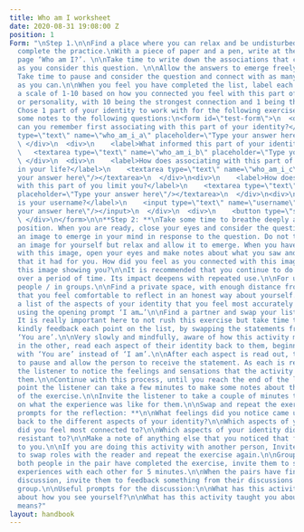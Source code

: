 ```yaml
---
title: Who am I worksheet
date: 2020-08-31 19:08:00 Z
position: 1
Form: "\nStep 1.\n\nFind a place where you can relax and be undisturbed while you
  complete the practice.\nWith a piece of paper and a pen, write at the top of the
  page ‘Who am I?’. \n\nTake time to write down the associations that come to mind
  as you consider this question. \n\nAllow the answers to emerge freely and honestly.
  Take time to pause and consider the question and connect with as many associations
  as you can.\n\nWhen you feel you have completed the list, label each answer from
  a scale of 1-10 based on how you connected you feel with this part of your identity
  or personality, with 10 being the strongest connection and 1 being the least strong.
  Chose 1 part of your identity to work with for the following exercise: \n\nMake
  some notes to the following questions:\n<form id=\"test-form\">\n  <div>\n    <label>When
  can you remember first associating with this part of your identity?</label>\n    <textarea
  type=\"text\" name=\"who_am_i_a\" placeholder=\"Type your answer here\"/></textarea>\n
  \ </div>\n  <div>\n    <label>What informed this part of your identity?</label>\n
  \   <textarea type=\"text\" name=\"who_am_i_b\" placeholder=\"Type your answer here\"/></textarea>\n
  \ </div>\n  <div>\n    <label>How does associating with this part of you serve you
  in your life?</label>\n    <textarea type=\"text\" name=\"who_am_i_c\" placeholder=\"Type
  your answer here\"/></textarea>\n  </div>\n<div>\n    <label>How does associating
  with this part of you limit you?</label>\n    <textarea type=\"text\" name=\"who_am_i_d\"
  placeholder=\"Type your answer here\"/></textarea>\n  </div>\n<div>\n    <label>What
  is your username?</label>\n    <input type=\"text\" name=\"username\" placeholder=\"Type
  your answer here\"/></input>\n  </div>\n  <div>\n    <button type=\"submit\"id=\"submit-form\">Submit</button>\n
  \ </div>\n</form>\n\n**Step 2: **\nTake some time to breathe deeply and find a comfortable
  position. When you are ready, close your eyes and consider the question again. Allow
  an image to emerge in your mind in response to the question. Do not try to create
  an image for yourself but relax and allow it to emerge. When you have connected
  with this image, open your eyes and make notes about what you saw and the meaning
  that it had for you. How did you feel as you connected with this image? What was
  this image showing you?\n\nIt is recommended that you continue to do this exercise
  over a period of time. Its impact deepens with repeated use.\n\nFor use with two
  people / in groups.\n\nFind a private space, with enough distance from others so
  that you feel comfortable to reflect in an honest way about yourself.\n\nWrite down
  a list of the aspects of your identity that you feel most accurately represent you,
  using the opening prompt ‘I am…’\n\nFind a partner and swap your list with them.
  It is really important here to not rush this exercise but take time to gently and
  kindly feedback each point on the list, by swapping the statements from ‘I am’ to
  ‘You are’.\n\nVery slowly and mindfully, aware of how this activity may evoke emotions
  in the other, read each aspect of their identity back to them, beginning the sentence
  with ‘You are’ instead of ‘I am’.\n\nAfter each aspect is read out, take a moment
  to pause and allow the person to receive the statement. As each is read out, invite
  the listener to notice the feelings and sensations that the activity invokes in
  them.\n\nContinue with this process, until you reach the end of the list, at which
  point the listener can take a few minutes to make some notes about their experience
  of the exercise.\n\nInvite the listener to take a couple of minutes to take notes
  on what the experience was like for them.\n\nSwap and repeat the exercise.\n\n**Useful
  prompts for the reflection: **\n\nWhat feelings did you notice came up as you listened
  back to the different aspects of your identity?\n\nWhich aspects of your identity
  did you feel most connected to?\n\nWhich aspects of your identity did you feel most
  resistant to?\n\nMake a note of anything else that you noticed that felt significant
  to you.\n\nIf you are doing this activity with another person, Invite the listener
  to swap roles with the reader and repeat the exercise again.\n\nGroup Discussion:\n\nAfter
  both people in the pair have completed the exercise, invite them to share their
  experiences with each other for 5 minutes.\n\nWhen the pairs have finished their
  discussion, invite them to feedback something from their discussions to the whole
  group.\n\nUseful prompts for the discussion:\n\nWhat has this activity taught you
  about how you see yourself?\n\nWhat has this activity taught you about what identity
  means?"
layout: handbook
---
```


